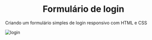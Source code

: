<div align="center">
 <h1>Formulário de login</h1>
</div>

Criando um formulário simples de login responsivo com HTML e CSS

![login](https://user-images.githubusercontent.com/38020527/152842661-c5784dcf-1b14-4122-ba74-e132514df1dd.png)
